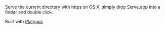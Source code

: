 Serve the current directory with https on OS X, simply drop Serve.app into a folder and double click.

Built with [Platypus](http://www.sveinbjorn.org/platypus)
